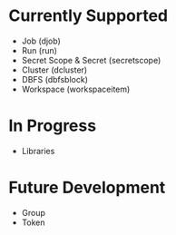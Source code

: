 # Currently Supported

- Job (djob)
- Run (run)
- Secret Scope & Secret (secretscope)
- Cluster (dcluster)
- DBFS (dbfsblock)
- Workspace (workspaceitem)

# In Progress

- Libraries

# Future Development

- Group
- Token